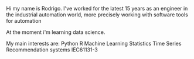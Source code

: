 Hi my name is Rodrigo.
I've worked for the latest 15 years as an engineer in the industrial automation world, more precisely working with software tools for automation

At the moment i'm learning data science.

My main interests are:
Python
R
Machine Learning
Statistics
Time Series
Recommendation systems
IEC61131-3
